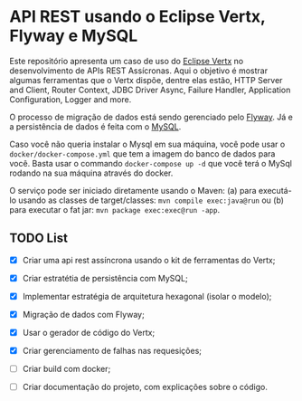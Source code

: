 # API REST usando o Eclipse Vertx, Flyway e MySQL

Este repositório apresenta um caso de uso do [Eclipse Vertx](https://vertx.io/) no desenvolvimento de APIs REST Assícronas. Aqui o objetivo é mostrar algumas ferramentas que o Vertx dispõe, dentre elas estão, HTTP Server and Client, Router Context, JDBC Driver Async, Failure Handler, Application Configuration, Logger and more.

O processo de migração de dados está sendo gerenciado pelo [Flyway](https://flywaydb.org/). Já e a persistência de dados é feita com o [MySQL](https://www.mysql.com/).

Caso você não queria instalar o Mysql em sua máquina, você pode usar o `docker/docker-compose.yml` que tem a imagem do banco de dados para você. Basta usar o commando `docker-compose up -d` que você terá o MySql rodando na sua máquina através do docker.

O serviço pode ser iniciado diretamente usando o Maven: (a) para executá-lo usando as classes de target/classes: `mvn compile exec:java@run` ou (b) para executar o fat jar: `mvn package exec:exec@run -app`.

## TODO List
- [x] Criar uma api rest assíncrona usando o kit de ferramentas do Vertx;
- [x] Criar estratétia de persistência com MySQL;
- [x] Implementar estratégia de arquitetura hexagonal (isolar o modelo);
- [x] Migração de dados com Flyway;
- [x] Usar o gerador de código do Vertx;
- [x] Criar gerenciamento de falhas nas requesições;
- [ ] Criar build com docker;
- [ ] Criar documentação do projeto, com explicações sobre o código.

